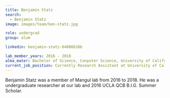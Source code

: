 ```yaml
---
title: Benjamin Statz
search:
  - Benjamin Statz
image: images/team/ben-statz.jpg

role: undergrad
group: alum

linkedin: benjamin-statz-64086618b

lab_member_years: 2016 - 2018
alma_mater: Bachelor of Science, Conputer Science, University of California, Los Angeles
current_job_position: Currently Research Assistant at University of California, Los Angeles
---
```


Benjamin Statz was a member of Mangul lab from 2016 to 2018. He was a undergraduate researcher at our lab and 2016 UCLA QCB B.I.G. Summer Scholar. 
